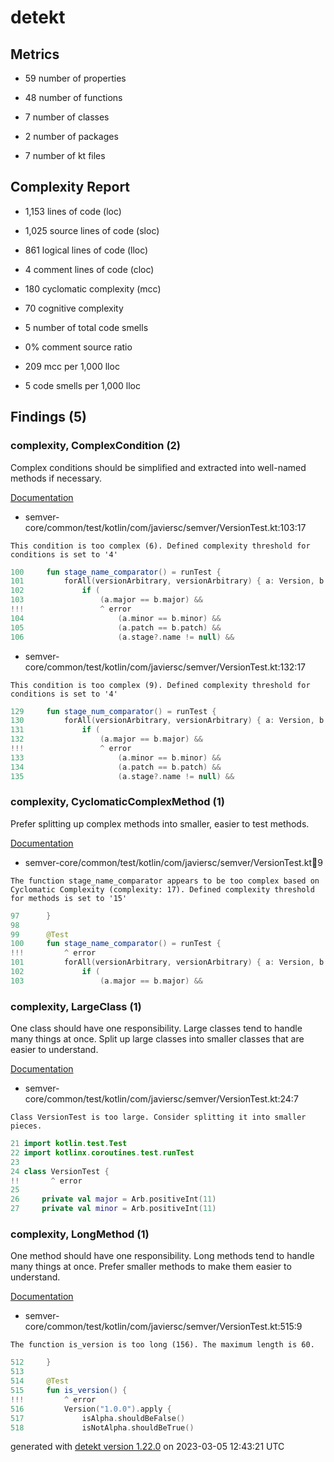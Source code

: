 # detekt

## Metrics

* 59 number of properties

* 48 number of functions

* 7 number of classes

* 2 number of packages

* 7 number of kt files

## Complexity Report

* 1,153 lines of code (loc)

* 1,025 source lines of code (sloc)

* 861 logical lines of code (lloc)

* 4 comment lines of code (cloc)

* 180 cyclomatic complexity (mcc)

* 70 cognitive complexity

* 5 number of total code smells

* 0% comment source ratio

* 209 mcc per 1,000 lloc

* 5 code smells per 1,000 lloc

## Findings (5)

### complexity, ComplexCondition (2)

Complex conditions should be simplified and extracted into well-named methods if necessary.

[Documentation](https://detekt.dev/docs/rules/complexity#complexcondition)

* semver-core/common/test/kotlin/com/javiersc/semver/VersionTest.kt:103:17
```
This condition is too complex (6). Defined complexity threshold for conditions is set to '4'
```
```kotlin
100     fun stage_name_comparator() = runTest {
101         forAll(versionArbitrary, versionArbitrary) { a: Version, b: Version ->
102             if (
103                 (a.major == b.major) &&
!!!                 ^ error
104                     (a.minor == b.minor) &&
105                     (a.patch == b.patch) &&
106                     (a.stage?.name != null) &&

```

* semver-core/common/test/kotlin/com/javiersc/semver/VersionTest.kt:132:17
```
This condition is too complex (9). Defined complexity threshold for conditions is set to '4'
```
```kotlin
129     fun stage_num_comparator() = runTest {
130         forAll(versionArbitrary, versionArbitrary) { a: Version, b: Version ->
131             if (
132                 (a.major == b.major) &&
!!!                 ^ error
133                     (a.minor == b.minor) &&
134                     (a.patch == b.patch) &&
135                     (a.stage?.name != null) &&

```

### complexity, CyclomaticComplexMethod (1)

Prefer splitting up complex methods into smaller, easier to test methods.

[Documentation](https://detekt.dev/docs/rules/complexity#cyclomaticcomplexmethod)

* semver-core/common/test/kotlin/com/javiersc/semver/VersionTest.kt:100:9
```
The function stage_name_comparator appears to be too complex based on Cyclomatic Complexity (complexity: 17). Defined complexity threshold for methods is set to '15'
```
```kotlin
97      }
98  
99      @Test
100     fun stage_name_comparator() = runTest {
!!!         ^ error
101         forAll(versionArbitrary, versionArbitrary) { a: Version, b: Version ->
102             if (
103                 (a.major == b.major) &&

```

### complexity, LargeClass (1)

One class should have one responsibility. Large classes tend to handle many things at once. Split up large classes into smaller classes that are easier to understand.

[Documentation](https://detekt.dev/docs/rules/complexity#largeclass)

* semver-core/common/test/kotlin/com/javiersc/semver/VersionTest.kt:24:7
```
Class VersionTest is too large. Consider splitting it into smaller pieces.
```
```kotlin
21 import kotlin.test.Test
22 import kotlinx.coroutines.test.runTest
23 
24 class VersionTest {
!!       ^ error
25 
26     private val major = Arb.positiveInt(11)
27     private val minor = Arb.positiveInt(11)

```

### complexity, LongMethod (1)

One method should have one responsibility. Long methods tend to handle many things at once. Prefer smaller methods to make them easier to understand.

[Documentation](https://detekt.dev/docs/rules/complexity#longmethod)

* semver-core/common/test/kotlin/com/javiersc/semver/VersionTest.kt:515:9
```
The function is_version is too long (156). The maximum length is 60.
```
```kotlin
512     }
513 
514     @Test
515     fun is_version() {
!!!         ^ error
516         Version("1.0.0").apply {
517             isAlpha.shouldBeFalse()
518             isNotAlpha.shouldBeTrue()

```

generated with [detekt version 1.22.0](https://detekt.dev/) on 2023-03-05 12:43:21 UTC
